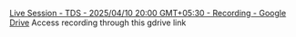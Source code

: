 [Live Session - TDS - 2025/04/10 20:00 GMT+05:30 - Recording - Google
Drive](https://drive.google.com/file/d/1nzmGBhYoIxY9ZRMoO5yksi3E7GH5xXub/view)
Access recording through this gdrive link